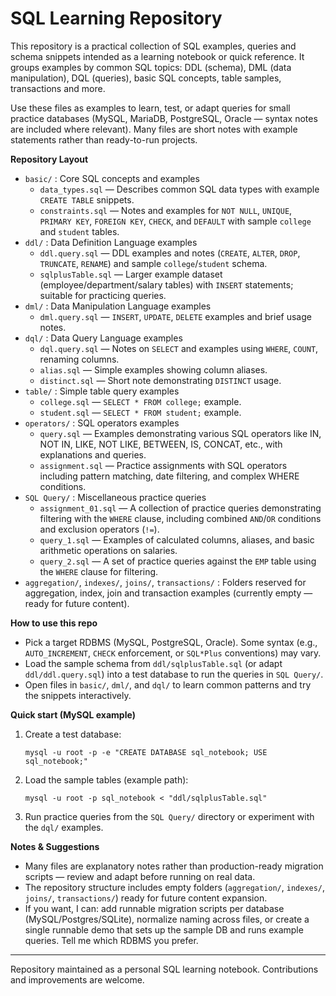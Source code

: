 # SQL Learning Repository

This repository is a practical collection of SQL examples, queries and schema snippets intended as a learning notebook or quick reference. It groups examples by common SQL topics: DDL (schema), DML (data manipulation), DQL (queries), basic SQL concepts, table samples, transactions and more.

Use these files as examples to learn, test, or adapt queries for small practice databases (MySQL, MariaDB, PostgreSQL, Oracle — syntax notes are included where relevant). Many files are short notes with example statements rather than ready-to-run projects.

**Repository Layout**
- `basic/` : Core SQL concepts and examples
	- `data_types.sql` — Describes common SQL data types with example `CREATE TABLE` snippets.
	- `constraints.sql` — Notes and examples for `NOT NULL`, `UNIQUE`, `PRIMARY KEY`, `FOREIGN KEY`, `CHECK`, and `DEFAULT` with sample `college` and `student` tables.
- `ddl/` : Data Definition Language examples
	- `ddl.query.sql` — DDL examples and notes (`CREATE`, `ALTER`, `DROP`, `TRUNCATE`, `RENAME`) and sample `college`/`student` schema.
	- `sqlplusTable.sql` — Larger example dataset (employee/department/salary tables) with `INSERT` statements; suitable for practicing queries.
- `dml/` : Data Manipulation Language examples
	- `dml.query.sql` — `INSERT`, `UPDATE`, `DELETE` examples and brief usage notes.
- `dql/` : Data Query Language examples
	- `dql.query.sql` — Notes on `SELECT` and examples using `WHERE`, `COUNT`, renaming columns.
	- `alias.sql` — Simple examples showing column aliases.
	- `distinct.sql` — Short note demonstrating `DISTINCT` usage.
- `table/` : Simple table query examples
	- `college.sql` — `SELECT * FROM college;` example.
	- `student.sql` — `SELECT * FROM student;` example.
- `operators/` : SQL operators examples
	- `query.sql` — Examples demonstrating various SQL operators like IN, NOT IN, LIKE, NOT LIKE, BETWEEN, IS, CONCAT, etc., with explanations and queries.
	- `assignment.sql` — Practice assignments with SQL operators including pattern matching, date filtering, and complex WHERE conditions.
- `SQL Query/` : Miscellaneous practice queries
	- `assignment_01.sql` — A collection of practice queries demonstrating filtering with the `WHERE` clause, including combined `AND`/`OR` conditions and exclusion operators (`!=`).
	- `query_1.sql` — Examples of calculated columns, aliases, and basic arithmetic operations on salaries.
	- `query_2.sql` — A set of practice queries against the `EMP` table using the `WHERE` clause for filtering.
- `aggregation/`, `indexes/`, `joins/`, `transactions/` : Folders reserved for aggregation, index, join and transaction examples (currently empty — ready for future content).

**How to use this repo**
- Pick a target RDBMS (MySQL, PostgreSQL, Oracle). Some syntax (e.g., `AUTO_INCREMENT`, `CHECK` enforcement, or `SQL*Plus` conventions) may vary.
- Load the sample schema from `ddl/sqlplusTable.sql` (or adapt `ddl/ddl.query.sql`) into a test database to run the queries in `SQL Query/`.
- Open files in `basic/`, `dml/`, and `dql/` to learn common patterns and try the snippets interactively.

**Quick start (MySQL example)**
1. Create a test database:

	 ```pwsh
	 mysql -u root -p -e "CREATE DATABASE sql_notebook; USE sql_notebook;"
	 ```
2. Load the sample tables (example path):

	 ```pwsh
	 mysql -u root -p sql_notebook < "ddl/sqlplusTable.sql"
	 ```
3. Run practice queries from the `SQL Query/` directory or experiment with the `dql/` examples.

**Notes & Suggestions**
- Many files are explanatory notes rather than production-ready migration scripts — review and adapt before running on real data.
- The repository structure includes empty folders (`aggregation/`, `indexes/`, `joins/`, `transactions/`) ready for future content expansion.
- If you want, I can: add runnable migration scripts per database (MySQL/Postgres/SQLite), normalize naming across files, or create a single runnable demo that sets up the sample DB and runs example queries. Tell me which RDBMS you prefer.

---

Repository maintained as a personal SQL learning notebook. Contributions and improvements are welcome.
